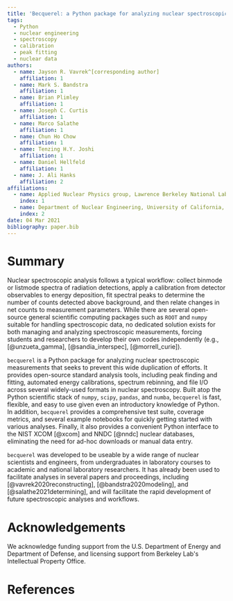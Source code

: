 ```yaml
---
title: 'Becquerel: a Python package for analyzing nuclear spectroscopic measurements'
tags:
  - Python
  - nuclear engineering
  - spectroscopy
  - calibration
  - peak fitting
  - nuclear data
authors:
  - name: Jayson R. Vavrek^[corresponding author]
    affiliation: 1
  - name: Mark S. Bandstra
    affiliation: 1
  - name: Brian Plimley
    affiliation: 1
  - name: Joseph C. Curtis
    affiliation: 1
  - name: Marco Salathe
    affiliation: 1
  - name: Chun Ho Chow
    affiliation: 1
  - name: Tenzing H.Y. Joshi
    affiliation: 1
  - name: Daniel Hellfeld
    affiliation: 1
  - name: J. Ali Hanks
    affiliation: 2
affiliations:
  - name: Applied Nuclear Physics group, Lawrence Berkeley National Laboratory
    index: 1
  - name: Department of Nuclear Engineering, University of California, Berkeley
    index: 2
date: 04 Mar 2021
bibliography: paper.bib
---
```


# Summary

Nuclear spectroscopic analysis follows a typical workflow: collect binmode or listmode spectra of radiation detections, apply a calibration from detector observables to energy deposition, fit spectral peaks to determine the number of counts detected above background, and then relate changes in net counts to measurement parameters. While there are several open-source general scientific computing packages such as ``ROOT`` and ``numpy`` suitable for handling spectroscopic data, no dedicated solution exists for both managing and analyzing spectroscopic measurements, forcing students and researchers to develop their own codes independently (e.g., [@unzueta_gamma], [@sandia_interspec], [@morrell_curie]).

``becquerel`` is a Python package for analyzing nuclear spectroscopic measurements that seeks to prevent this wide duplication of efforts. It provides open-source standard analysis tools, including peak finding and fitting, automated energy calibrations, spectrum rebinning, and file I/O across several widely-used formats in nuclear spectroscopy. Built atop the Python scientific stack of ``numpy``, ``scipy``, ``pandas``, and ``numba``, ``becquerel`` is fast, flexible, and easy to use given even an introductory knowledge of Python. In addition, ``becquerel`` provides a comprehensive test suite, coverage metrics, and several example notebooks for quickly getting started with various analyses. Finally, it also provides a convenient Python interface to the NIST XCOM [@xcom] and NNDC [@nndc] nuclear databases, eliminating the need for ad-hoc downloads or manual data entry.

``becquerel`` was developed to be useable by a wide range of nuclear scientists and engineers, from undergraduates in laboratory courses to academic and national laboratory researchers. It has already been used to facilitate analyses in several papers and proceedings, including [@vavrek2020reconstructing], [@bandstra2020modeling], and [@salathe2021determining], and will facilitate the rapid development of future spectroscopic analyses and workflows.

# Acknowledgements

We acknowledge funding support from the U.S. Department of Energy and Department of Defense, and licensing support from Berkeley Lab's Intellectual Property Office.

# References
